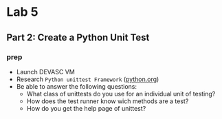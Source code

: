 # Lab 5
## Part 2: Create a Python Unit Test
### prep
- Launch DEVASC VM
- Research `Python unittest Framework` ([python.org](https://www.python.org/))
- Be able to answer the following questions:
    - What class of unittests do you use for an individual unit of testing?
    - How does the test runner know wich methods are a test?
    - How do you get the help page of unittest?

### 


